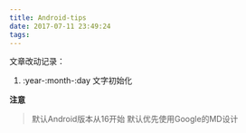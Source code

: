 ```yaml
---
title: Android-tips
date: 2017-07-11 23:49:24
tags:
---
```

文章改动记录：
1. :year-:month-:day 文字初始化

**注意**
> 默认Android版本从16开始
> 默认优先使用Google的MD设计